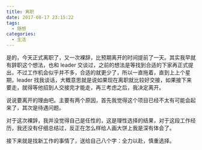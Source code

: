 ```yaml
---
title: 离职
date: 2017-08-17 23:15:22
tags:
  - 随想
categories:
  - 生活
---
```

是的，今天正式离职了，又一次裸辞，比预期离开的时间提前了一天。其实我早就有辞职这个想法，也和 leader 交谈过，之前的想法是等找到合适的下家再正式提出，不过工作机会似乎并不多，合适的就更少了，所以一直拖着，直到上上个星期，leader 找我谈话，大概意思就是说如果现在离职就比较好交接，如果接下来要走，就得等他招到人交接完才能走，再三考虑之后，我决定离开。

说说要离开的理由吧。主要有两个原因，首先我觉得这个项目已经不太有可能会起来了，其次是待遇问题。

对于这次裸辞，我并没觉得自己是任性的，这是理性选择的结果，对于这段工作经历，我还没有仔细总结过，反正在怎么样给人画大饼上我是深有体会了。

接下来就是找新工作的事情了，送给自己八个字：全力以赴，慎重选择。





